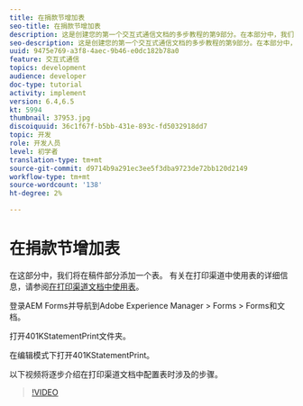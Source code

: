 ```yaml
---
title: 在捐款节增加表
seo-title: 在捐款节增加表
description: 这是创建您的第一个交互式通信文档的多步教程的第9部分。在本部分中，我们将向贡献部分添加一个表。
seo-description: 这是创建您的第一个交互式通信文档的多步教程的第9部分。在本部分中，我们将向贡献部分添加一个表。
uuid: 9475e769-a3f8-4aec-9b46-e0dc182b78a0
feature: 交互式通信
topics: development
audience: developer
doc-type: tutorial
activity: implement
version: 6.4,6.5
kt: 5994
thumbnail: 37953.jpg
discoiquuid: 36c1f67f-b5bb-431e-893c-fd5032918dd7
topic: 开发
role: 开发人员
level: 初学者
translation-type: tm+mt
source-git-commit: d9714b9a291ec3ee5f3dba9723de72bb120d2149
workflow-type: tm+mt
source-wordcount: '138'
ht-degree: 2%

---
```



# 在捐款节增加表

在这部分中，我们将在稿件部分添加一个表。
有关在打印渠道中使用表的详细信息，请参阅[在打印渠道文档中使用表](/help/forms/interactive-communications/table-in-print-channel-documents-video-use.md)。

登录AEM Forms并导航到Adobe Experience Manager > Forms > Forms和文档。

打开401KStatementPrint文件夹。

在编辑模式下打开401KStatementPrint。

以下视频将逐步介绍在打印渠道文档中配置表时涉及的步骤。

>[!VIDEO](https://video.tv.adobe.com/v/22387t1?quality=9&learn=on)

